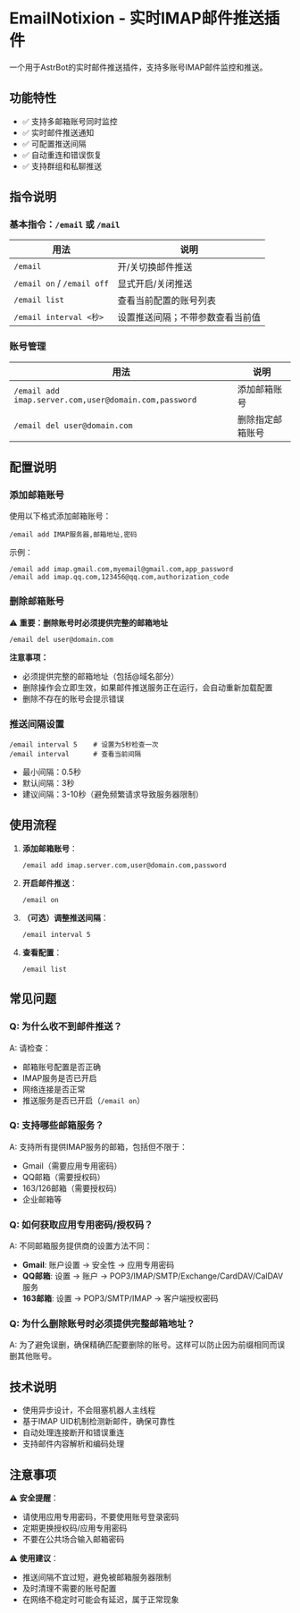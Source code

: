 # EmailNotixion - 实时IMAP邮件推送插件

一个用于AstrBot的实时邮件推送插件，支持多账号IMAP邮件监控和推送。

## 功能特性

- ✅ 支持多邮箱账号同时监控
- ✅ 实时邮件推送通知
- ✅ 可配置推送间隔
- ✅ 自动重连和错误恢复
- ✅ 支持群组和私聊推送

## 指令说明

### 基本指令：`/email` 或 `/mail`

| 用法 | 说明 |
|------|------|
| `/email` | 开/关切换邮件推送 |
| `/email on` / `/email off` | 显式开启/关闭推送 |
| `/email list` | 查看当前配置的账号列表 |
| `/email interval <秒>` | 设置推送间隔；不带参数查看当前值 |

### 账号管理

| 用法 | 说明 |
|------|------|
| `/email add imap.server.com,user@domain.com,password` | 添加邮箱账号 |
| `/email del user@domain.com` | 删除指定邮箱账号 |

## 配置说明

### 添加邮箱账号

使用以下格式添加邮箱账号：
```
/email add IMAP服务器,邮箱地址,密码
```

示例：
```
/email add imap.gmail.com,myemail@gmail.com,app_password
/email add imap.qq.com,123456@qq.com,authorization_code
```

### 删除邮箱账号

⚠️ **重要：删除账号时必须提供完整的邮箱地址**

```
/email del user@domain.com
```

**注意事项：**
- 必须提供完整的邮箱地址（包括@域名部分）
- 删除操作会立即生效，如果邮件推送服务正在运行，会自动重新加载配置
- 删除不存在的账号会提示错误

### 推送间隔设置

```
/email interval 5    # 设置为5秒检查一次
/email interval      # 查看当前间隔
```

- 最小间隔：0.5秒
- 默认间隔：3秒
- 建议间隔：3-10秒（避免频繁请求导致服务器限制）

## 使用流程

1. **添加邮箱账号**：
   ```
   /email add imap.server.com,user@domain.com,password
   ```

2. **开启邮件推送**：
   ```
   /email on
   ```

3. **（可选）调整推送间隔**：
   ```
   /email interval 5
   ```

4. **查看配置**：
   ```
   /email list
   ```

## 常见问题

### Q: 为什么收不到邮件推送？
A: 请检查：
- 邮箱账号配置是否正确
- IMAP服务是否已开启
- 网络连接是否正常
- 推送服务是否已开启（`/email on`）

### Q: 支持哪些邮箱服务？
A: 支持所有提供IMAP服务的邮箱，包括但不限于：
- Gmail（需要应用专用密码）
- QQ邮箱（需要授权码）
- 163/126邮箱（需要授权码）
- 企业邮箱等

### Q: 如何获取应用专用密码/授权码？
A: 不同邮箱服务提供商的设置方法不同：
- **Gmail**: 账户设置 → 安全性 → 应用专用密码
- **QQ邮箱**: 设置 → 账户 → POP3/IMAP/SMTP/Exchange/CardDAV/CalDAV服务
- **163邮箱**: 设置 → POP3/SMTP/IMAP → 客户端授权密码

### Q: 为什么删除账号时必须提供完整邮箱地址？
A: 为了避免误删，确保精确匹配要删除的账号。这样可以防止因为前缀相同而误删其他账号。

## 技术说明

- 使用异步设计，不会阻塞机器人主线程
- 基于IMAP UID机制检测新邮件，确保可靠性
- 自动处理连接断开和错误重连
- 支持邮件内容解析和编码处理

## 注意事项

⚠️ **安全提醒**：
- 请使用应用专用密码，不要使用账号登录密码
- 定期更换授权码/应用专用密码
- 不要在公共场合输入邮箱密码

⚠️ **使用建议**：
- 推送间隔不宜过短，避免被邮箱服务器限制
- 及时清理不需要的账号配置
- 在网络不稳定时可能会有延迟，属于正常现象
